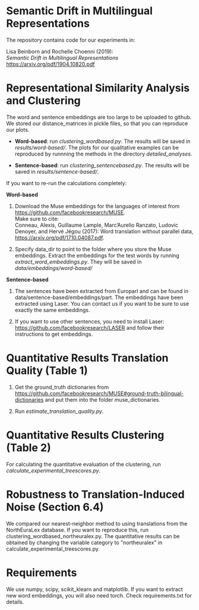 # Semantic Drift in Multilingual Representations
The repository contains code for our experiments in:

Lisa Beinborn and Rochelle Choenni (2019):  
*Semantic Drift in Multilingual Representations*   
https://arxiv.org/pdf/1904.10820.pdf  

# Representational Similarity Analysis and Clustering
The word and sentence embeddings are too large to be uploaded to github. We stored our distance_matrices in pickle files, so that you can reproduce our plots. 

* __Word-based__: run *clustering_wordbased.py*. The results will be saved in *results/word-based/*. The plots for our qualitative examples can be reproduced by runnning the methods in the directory *detailed_analyses*.

* __Sentence-based__: run *clustering_sentencebased.py*. The results will be saved in *results/sentence-based/*.

If you want to re-run the calculations completely: 

__Word-based__
1) Download the Muse embeddings for the languages of interest from https://github.com/facebookresearch/MUSE. <br> Make sure to cite: <br> 
Conneau, Alexis, Guillaume Lample, Marc’Aurelio Ranzato, Ludovic Denoyer, and Hervé Jégou (2017): Word translation without parallel data, https://arxiv.org/pdf/1710.04087.pdf. 

2) Specify data_dir to point to the folder where you store the Muse embeddings. Extract the embeddings for the test words by running *extract_word_embeddings.py*. They will be saved in *data/embeddings/word-based/*


__Sentence-based__

1) The sentences have been extracted from Europarl and can be found in data/sentence-based/embeddings/part. The embeddings have been extracted using Laser. You can contact us if you want to be sure to use exactly the same embeddings. 

1) If you want to use other sentences, you need to install Laser: https://github.com/facebookresearch/LASER and follow their instructions to get embeddings. 



# Quantitative Results Translation Quality (Table 1)
1) Get the ground_truth dictionaries from https://github.com/facebookresearch/MUSE#ground-truth-bilingual-dictionaries and put them into the folder muse_dictionaries.

2) Run *estimate_translation_quality.py*.

# Quantitative Results Clustering (Table 2) 
For calculating the quantitative evaluation of the clustering, run *calculate_experimental_treescores.py*. 

# Robustness to Translation-Induced Noise (Section 6.4)
We compared our nearest-neighbor method to using translations from the NorthEuraLex database. If you want to reproduce this, run clustering_wordbased_northeuralex.py. The quantitative results can be obtained by changing the variable category to "northeuralex" in calculate_experimental_treescores.py. 

# Requirements
We use numpy, scipy, scikit_klearn and matplotlib. If you want to extract new word embeddings, you will also need torch. Check requirements.txt for details. 
